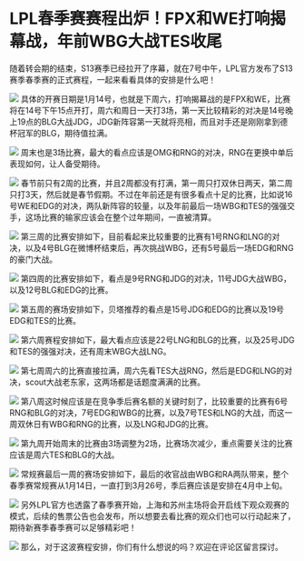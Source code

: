 # LPL春季赛赛程出炉！FPX和WE打响揭幕战，年前WBG大战TES收尾

随着转会期的结束，S13赛季已经拉开了序幕，就在7号中午，LPL官方发布了S13赛季春季赛的正式赛程，一起来看看具体的安排是什么吧！

![](https://inews.gtimg.com/news_bt/OXR1WWH0k1sRiX0m80B_Pgwkis04xga3ktti6RrF7ep4wAA/1000)
具体的开赛日期是1月14号，也就是下周六，打响揭幕战的是FPX和WE，比赛将在14号下午15点开打，周六和周日一天打3场，第一天比较精彩的对决是14号晚上19点的BLG大战JDG，JDG新阵容第一天就将亮相，而且对手还是刚刚拿到德杯冠军的BLG，期待值拉满。

![](https://inews.gtimg.com/news_bt/Ov9xLh8-7NOFdxLtwlEQdiLlb7nd_XoOfHQFs6cQVjKnQAA/1000)
周末也是3场比赛，最大的看点应该是OMG和RNG的对决，RNG在更换中单后表现如何，让人备受期待。

![](https://inews.gtimg.com/news_bt/O321PwBwZeIjRnvbIJE8e8NiNaXa9w2iL2nRW2TzQUxJEAA/1000)
春节前只有2周的比赛，并且2周都没有打满，第一周只打双休日两天，第二周只打3天，然后就是春节假期。不过在年前还是有很多看点十足的比赛，比如说16号WE和EDG的对决，两队新阵容的较量，以及年前最后一场WBG和TES的强强交手，这场比赛的输家应该会在整个过年期间，一直被清算。

![](https://inews.gtimg.com/news_bt/OH_6zBUyrWUSeMotE4dYagJnQ9CH1xpNUvAwJHoaPYRe4AA/1000)
第三周的比赛安排如下，目前看起来比较重要的比赛有1号RNG和LNG的对决，以及4号BLG在微博杯结束后，再次挑战WBG，还有5号最后一场EDG和RNG的豪门大战。

![](https://inews.gtimg.com/news_bt/O-xz_uaPyjDIIq0wqf3fnwsNtfHITLx2-cXoUmxgiNexwAA/1000)
第四周的比赛安排如下，看点是9号RNG和JDG的对决，11号JDG大战WBG，以及12号BLG和EDG的比赛。

![](https://inews.gtimg.com/news_bt/OvBgmyR9c8HNeMeETmRUIczB0k-cfJR2jbNiXIbn5K28wAA/1000)
第五周的赛场安排如下，贝塔推荐的看点是15号JDG和EDG的比赛以及19号EDG和TES的比赛。

![](https://inews.gtimg.com/news_bt/Om-FUQo1BfX1Svzopy3ec3O5RTZTKFhxKNyKjXgxOXD30AA/1000)
第六周赛程安排如下，最大看点应该是22号LNG和BLG的比赛，以及25号JDG和TES的强强对决，还有周末WBG大战LNG。

![](https://inews.gtimg.com/news_bt/O2mefBNoY2GNb4yO4IbwX0PYKnst_q4zVvMRuNBBp0Y50AA/1000)
第七周周六的比赛直接拉满，周六先看TES大战RNG，然后是EDG和LNG的对决，scout大战老东家，这两场都是话题度满满的比赛。

![](https://inews.gtimg.com/news_bt/ON6rfLr3QVStg8lg82y4DQY79_Fan14gAEWVNF5geau-QAA/1000)
第八周这时候应该是在竞争季后赛名额的关键时刻了，比较重要的比赛有6号RNG和BLG的对决，7号EDG和WBG的比赛，以及7号TES和LNG的大战，而这一周双休日有WBG和RNG的比赛，以及LNG和JDG的比赛。

![](https://inews.gtimg.com/news_bt/O3SQcWJP33Ultlx_NlOpdGoGL7HFg2Abdncefq9VXz49MAA/1000)
第九周开始周末的比赛由3场调整为2场，比赛场次减少，重点需要关注的比赛应该是周六TES和BLG的大战。

![](https://inews.gtimg.com/news_bt/OA97CzwOa1NxX4aJZmdDiSi8lV8Yq5OqcLyKoQAObd9pEAA/1000)
常规赛最后一周的赛场安排如下，最后的收官战由WBG和RA两队带来，整个春季赛常规赛从1月14日，一直打到3月26号，季后赛应该是安排在4月中上旬。

![](https://inews.gtimg.com/news_bt/OVqTF2v0qxrHvUAtl74UutPwcp8uW3b_9YXX1riAztIAgAA/1000)
另外LPL官方也透露了春季赛开始，上海和苏州主场将会开启线下观众观赛的模式，后续的售票公告也会发布，所以想要去看比赛的观众们也可以行动起来了，期待新赛季春季赛可以足够精彩吧！

![](https://inews.gtimg.com/news_bt/OQOVnkaB2c2Sbm_n2tlE9p533wO7iOZAon6l5_NQt1rjEAA/1000)
那么，对于这波赛程安排，你们有什么想说的吗？欢迎在评论区留言探讨。

